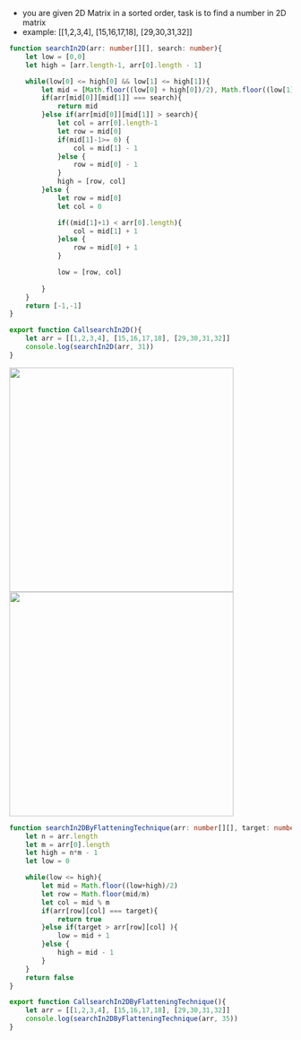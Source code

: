 - you are given 2D Matrix in a sorted order, task is to find a number in 2D matrix
- example: [[1,2,3,4], [15,16,17,18], [29,30,31,32]]
```ts
function searchIn2D(arr: number[][], search: number){
    let low = [0,0]
    let high = [arr.length-1, arr[0].length - 1]

    while(low[0] <= high[0] && low[1] <= high[1]){
        let mid = [Math.floor((low[0] + high[0])/2), Math.floor((low[1] + high[1])/2)]
        if(arr[mid[0]][mid[1]] === search){
            return mid
        }else if(arr[mid[0]][mid[1]] > search){
            let col = arr[0].length-1
            let row = mid[0]
            if(mid[1]-1>= 0) {
                col = mid[1] - 1 
            }else {
                row = mid[0] - 1
            }
            high = [row, col]
        }else {
            let row = mid[0]
            let col = 0

            if((mid[1]+1) < arr[0].length){
                col = mid[1] + 1
            }else {
                row = mid[0] + 1
            }

            low = [row, col]
            
        }
    }
    return [-1,-1]
}

export function CallsearchIn2D(){
    let arr = [[1,2,3,4], [15,16,17,18], [29,30,31,32]]
    console.log(searchIn2D(arr, 31))
}
```

<img width=400 height=400 src="https://github.com/user-attachments/assets/7f307993-7880-432e-a7ac-7405a0259d0b">
<img width=400 height=400 src="https://github.com/user-attachments/assets/88514c4c-e00f-48cd-90a1-825deaeffc31">

```ts
function searchIn2DByFlatteningTechnique(arr: number[][], target: number){
    let n = arr.length
    let m = arr[0].length 
    let high = n*m - 1
    let low = 0

    while(low <= high){
        let mid = Math.floor((low+high)/2)
        let row = Math.floor(mid/m)
        let col = mid % m
        if(arr[row][col] === target){
            return true
        }else if(target > arr[row][col] ){
            low = mid + 1
        }else {
            high = mid - 1
        }
    }
    return false
}

export function CallsearchIn2DByFlatteningTechnique(){
    let arr = [[1,2,3,4], [15,16,17,18], [29,30,31,32]]
    console.log(searchIn2DByFlatteningTechnique(arr, 35))
}
```

